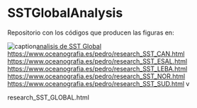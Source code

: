 # SSTGlobalAnalysis

Repositorio con los códigos que producen las figuras en:

![caption](files/image.png)[analisis de SST Global](https://www.oceanografia.es/pedro/research_SST_GLOBAL.html)
https://www.oceanografia.es/pedro/research_SST_CAN.html
https://www.oceanografia.es/pedro/research_SST_ESAL.html
https://www.oceanografia.es/pedro/research_SST_LEBA.html
https://www.oceanografia.es/pedro/research_SST_NOR.html
https://www.oceanografia.es/pedro/research_SST_SUD.html
v

research_SST_GLOBAL.html
